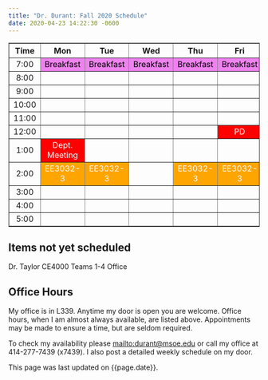 ```yaml
---
title: "Dr. Durant: Fall 2020 Schedule"
date: 2020-04-23 14:22:30 -0600
---
```


<style type="text/css">
td		{	text-align: center;				}
td.oh		{	background-color: #77DD77;	color: black;	}
td.am		{	background-color: red;		color: white;	}
td.ce4000	{	background-color: yellow;	color: black;	}
td.ee3032       {       background-color: orange;       color: white;   }
td.lunch	{	background-color: violet;	color: black;	}
</style>

<div align="center">
<table border>
<tr><th>Time</th>	<th>Mon</th>				<th>Tue</th>				<th>Wed</th>				<th>Thu</th>				<th>Fri</th>				</tr>
<tr><td>7:00</td>	<td class="lunch">Breakfast</td>	<td class="lunch">Breakfast</td>	<td class="lunch">Breakfast</td>	<td class="lunch">Breakfast</td>	<td class="lunch">Breakfast</td>	</tr>
<tr><td>8:00</td>	<td>&nbsp;</td>				<td>&nbsp;</td>				<td>&nbsp;</td>				<td>&nbsp;</td>				<td>&nbsp;</td>				</tr>
<tr><td>9:00</td>	<td>&nbsp;</td>				<td>&nbsp;</td>				<td>&nbsp;</td>				<td>&nbsp;</td>				<td>&nbsp;</td>				</tr>
<tr><td>10:00</td>	<td>&nbsp;</td>				<td>&nbsp;</td>				<td>&nbsp;</td>				<td>&nbsp;</td>				<td>&nbsp;</td>				</tr>
<tr><td>11:00</td>	<td>&nbsp;</td>				<td>&nbsp;</td>				<td>&nbsp;</td>				<td>&nbsp;</td>				<td>&nbsp;</td>				</tr>
<tr><td>12:00</td>	<td>&nbsp;</td>				<td>&nbsp;</td>				<td>&nbsp;</td>				<td>&nbsp;</td>				<td class="am">PD</td>			</tr>
<tr><td>1:00</td>	<td class="am">Dept. Meeting</td>	<td>&nbsp;</td>				<td>&nbsp;</td>				<td>&nbsp;</td>				<td>&nbsp;</td>				</tr>
<tr><td>2:00</td>	<td class="ee3032">EE3032-3</td>	<td class="ee3032">EE3032-3</td>	<td>&nbsp;</td>				<td class="ee3032">EE3032-3</td>	<td class="ee3032">EE3032-3</td>	</tr>
<tr><td>3:00</td>	<td>&nbsp;</td>				<td>&nbsp;</td>				<td>&nbsp;</td>				<td>&nbsp;</td>				<td>&nbsp;</td>				</tr>
<tr><td>4:00</td>	<td>&nbsp;</td>				<td>&nbsp;</td>				<td>&nbsp;</td>				<td>&nbsp;</td>				<td>&nbsp;</td>				</tr>
<tr><td>5:00</td>	<td>&nbsp;</td>				<td>&nbsp;</td>				<td>&nbsp;</td>				<td>&nbsp;</td>				<td>&nbsp;</td>				</tr>
</table>
</div>

## Items not yet scheduled
<td class="lunch">Dr. Taylor</td>
<td class="ce4000">CE4000 Teams 1-4</td>
<td class="oh">Office</td>

## Office Hours

My office is in L339.
Anytime my door is open you are welcome.
Office hours, when I am almost always available, are listed above.
Appointments may be made to ensure a time, but are seldom required.

To check my availability please <mailto:durant@msoe.edu> or call my office at 414-277-7439 (x7439).
I also post a detailed weekly schedule on my door.

This page was last updated on {{page.date}}.
